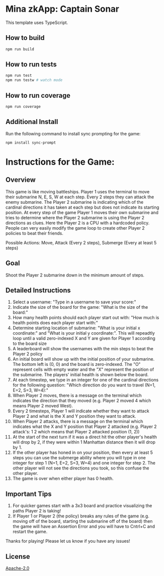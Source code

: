# Mina zkApp: Captain Sonar

This template uses TypeScript.

## How to build

```sh
npm run build
```

## How to run tests

```sh
npm run test
npm run testw # watch mode
```

## How to run coverage

```sh
npm run coverage
```


## Additional Install
Run the following command to install sync prompting for the game:
```
npm install sync-prompt
```

# Instructions for the Game:
## Overview
This game is like moving battleships. Player 1 uses the terminal to move their submarine N, E, S, W at each step. Every 2 steps they can attack the enemy submarine. The Player 2 submarine is indicating which of the cardinal directions it has taken at each step but does not indicate its starting position. At every step of the game Player 1 moves their own submarine and tries to determine where the Player 2 submarine is using the Player 2 directions as clues. Here the Player 2 is a CPU with a hardcoded policy. People can very easily modify the game loop to create other Player 2 policies to beat their friends. 

Possible Actions: Move, Attack (Every 2 steps), Submerge (Every at least 5 steps)

## Goal
Shoot the Player 2 submarine down in the minimum amount of steps.

## Detailed Instructions
1. Select a username: "Type in a username to save your score:"
2. Indicate the size of the board for the game: "What is the size of the board:"
3. How many health points should each player start out with: "How much is health points does each player start with:"
4. Determine starting location of submarine: "What is your initial x coordinate:" and "What is your initial y coordinate:". This will repeadtly loop until a valid zero-indexed X and Y are given for Player 1 according to the board size
5. A leaderboard will show the usernames with the min steps to beat the Player 2 policy
6. An initial board will show up with the initial position of your submarine. The bottom left is (0, 0) and the board is zero-indexed. The "O" represent cells with empty water and the "X" represent the position of the submarine. The players' initial health is shown below the board.
7. At each timestep, we type in an integer for one of the cardinal directions for the following question: "Which direction do you want to travel (N=1, E=2, S=3, W=4):"
8. When Player 2 moves, there is a message on the terminal which indicates the direction that they moved (e.g. Player 2 moved 4 which means Player 2 moved West).
9. Every 2 timesteps, Player 1 will indicate whether they want to attack Player 2 and what is the X and Y position they want to attack.
10. When Player 2 attacks, there is a message on the terminal which indicates what the X and Y position that Player 2 attacked (e.g. Player 2 attack's:  1 2 which means that Player 2 attacked position (1, 2))
11. At the start of the next turn if it was a direct hit the other player's health will drop by 2, if they were within 1 Manhattan distance then it will drop by 1.
12. If the other player has honed in on your position, then every at least 5 steps you can use the submerge ability where you will type in one integer for step 1 (N=1, E=2, S=3, W=4) and one integer for step 2. The other player will not see the directions you took, so this confuse the other player.
13. The game is over when either player has 0 health.

## Important Tips
1. For quicker games start with a 3x3 board and practice visualizing the paths Player 2 is taking!
2. If Player 1 or Player 2 (the policy) breaks any rules of the game (e.g. moving off of the board, starting the submarine off of the board) then the game will have an Assertion Error and you will have to Cntrl+C and restart the game.

Thanks for playing! Please let us know if you have any issues!




## License
[Apache-2.0](LICENSE)

